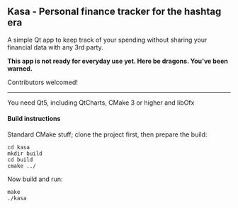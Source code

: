 ## Kasa - Personal finance tracker for the hashtag era

A simple Qt app to keep track of your spending without sharing your financial data with any 3rd party.


**This app is not ready for everyday use yet. Here be dragons. You've been warned.**

Contributors welcomed!

---

You need Qt5, including QtCharts, CMake 3 or higher and libOfx

#### Build instructions

Standard CMake stuff; clone the project first, then prepare the build:
```
cd kasa
mkdir build
cd build
cmake ../
```

Now build and run:
```
make
./kasa
```

